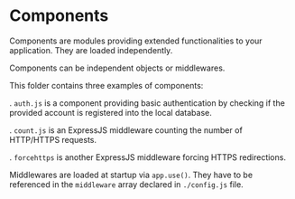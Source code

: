 # Components

Components are modules providing extended functionalities to your application. They
are loaded independently.

Components can be independent objects or middlewares.

This folder contains three examples of components:

  . `auth.js` is a component providing basic authentication by checking if the
    provided account is registered into the local database.

  . `count.js` is an ExpressJS middleware counting the number of HTTP/HTTPS requests.

  . `forcehttps` is another ExpressJS middleware forcing HTTPS redirections.

Middlewares are loaded at startup via `app.use()`. They have to be referenced in
the `middleware` array declared in `./config.js` file.
